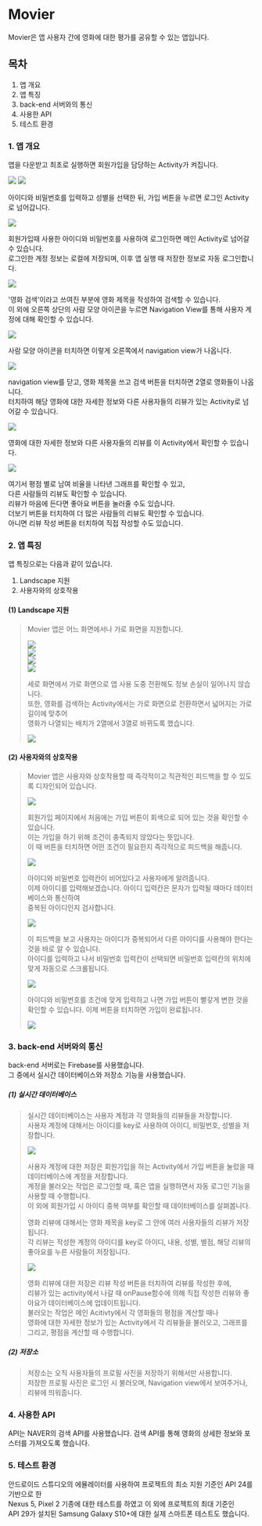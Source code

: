 Movier
======

Movier은 앱 사용자 간에 영화에 대한 평가를 공유할 수 있는 앱입니다.

## 목차
1. 앱 개요
2. 앱 특징
3. back-end 서버와의 통신
4. 사용한 API
5. 테스트 환경

### 1. 앱 개요

앱을 다운받고 최초로 실행하면 회원가입을 담당하는 Activity가 켜집니다.

![](.README_images/signup_page_top.png) ![](.README_images/signup_page_bottom.png)

아이디와 비밀번호를 입력하고 성별을 선택한 뒤, 가입 버튼을 누르면 로그인 Activity로 넘어갑니다.

![](.README_images/login_page.png)

회원가입때 사용한 아이디와 비밀번호를 사용하여 로그인하면 메인 Activity로 넘어갈 수 있습니다.  
로그인한 계정 정보는 로컬에 저장되며, 이후 앱 실행 때 저장한 정보로 자동 로그인합니다.

![](.README_images/main_page_no_search.png)

'영화 검색'이라고 쓰여진 부분에 영화 제목을 작성하여 검색할 수 있습니다.  
이 외에 오른쪽 상단의 사람 모양 아이콘을 누르면 Navigation View를 통해 사용자 계정에 대해 확인할 수 있습니다.

![](.README_images/navigation_view.png)

사람 모양 아이콘을 터치하면 이렇게 오른쪽에서 navigation view가 나옵니다.

![](.README_images/main_page_search.png)

navigation view를 닫고, 영화 제목을 쓰고 검색 버튼을 터치하면 2열로 영화들이 나옵니다.  
터치하여 해당 영화에 대한 자세한 정보와 다른 사용자들의 리뷰가 있는 Activity로 넘어갈 수 있습니다.

![](.README_images/movie_detail_page.png)

영화에 대한 자세한 정보와 다른 사용자들의 리뷰를 이 Activity에서 확인할 수 있습니다.

![](.README_images/movie_detail_page_bottom.png)

여기서 평점 별로 남여 비율을 나타낸 그래프를 확인할 수 있고,  
다른 사람들의 리뷰도 확인할 수 있습니다.  
리뷰가 마음에 든다면 좋아요 버튼을 눌러줄 수도 있습니다.  
더보기 버튼을 터치하여 더 많은 사람들의 리뷰도 확인할 수 있습니다.  
아니면 리뷰 작성 버튼을 터치하여 직접 작성할 수도 있습니다.

### 2. 앱 특징

앱 특징으로는 다음과 같이 있습니다.
1. Landscape 지원
2. 사용자와의 상호작용

#### (1) Landscape 지원
>
>Movier 앱은 어느 화면에서나 가로 화면을 지원합니다.  
>
>![](.README_images/signup_page_land.png)  
>![](.README_images/login_page_land.png)  
>![](.README_images/main_page_land.png)  
>![](.README_images/movie_detail_page_land.png)  
>
>세로 화면에서 가로 화면으로 앱 사용 도중 전환해도 정보 손실이 일어나지 않습니다.  
>또한, 영화를 검색하는 Activity에서는 가로 화면으로 전환하면서 넓어지는 가로 길이에 맞추어  
>영화가 나열되는 배치가 2열에서 3열로 바뀌도록 했습니다.  
>
>![](.README_images/main_page_land_3column.png)  

#### (2) 사용자와의 상호작용
>
>Movier 앱은 사용자와 상호작용할 때 즉각적이고 직관적인 피드백을 할 수 있도록 디자인되어 있습니다.  
>
>![](.README_images/signup_page_grey_button.png)
>
>회원가입 페이지에서 처음에는 가입 버튼이 회색으로 되어 있는 것을 확인할 수 있습니다.  
>이는 가입을 하기 위해 조건이 충족되지 않았다는 뜻입니다.  
>이 때 버튼을 터치하면 어떤 조건이 필요한지 즉각적으로 피드백을 해줍니다.
>
>![](.README_images/signup_page_no_id_no_page.png)
>
>아이디와 비밀번호 입력칸이 비어있다고 사용자에게 알려줍니다.  
>이제 아이디를 입력해보겠습니다. 아이디 입력칸은 문자가 입력될 때마다 데이터베이스와 통신하여  
>중복된 아이디인지 검사합니다.
>
>![](.README_images/signup_page_redundant_id.png)
>
>이 피드백을 보고 사용자는 아이디가 중복되어서 다른 아이디를 사용해야 한다는 것을 바로 알 수 있습니다.  
>아이디를 입력하고 나서 비밀번호 입력칸이 선택되면 비밀번호 입력칸의 위치에 맞게 자동으로 스크롤됩니다.
>
>![](.README_images/signup_page_red_button.png)
>
>아이디와 비밀번호를 조건에 맞게 입력하고 나면 가입 버튼이 빨갛게 변한 것을 확인할 수 있습니다.
>이제 버튼을 터치하면 가입이 완료됩니다.
>
>![](.README_images/signup_page_auto_scroll.gif)
>
>


### 3. back-end 서버와의 통신
>

back-end 서버로는 Firebase를 사용했습니다.  
그 중에서 실시간 데이터베이스와 저장소 기능을 사용했습니다.

##### (1) 실시간 데이터베이스
>
>실시간 데이터베이스는 사용자 계정과 각 영화들의 리뷰들을 저장합니다.  
>사용자 계정에 대해서는 아이디를 key로 사용하여 아이디, 비밀번호, 성별을 저장합니다.
>
>![](.README_images/account_table.png)
>
>사용자 계정에 대한 저장은 회원가입을 하는 Activity에서 가입 버튼을 눌렀을 때 데이터베이스에 계정을 저장합니다.  
>계정을 불러오는 작업은 로그인할 때, 혹은 앱을 실행하면서 자동 로그인 기능을 사용할 때 수행합니다.  
>이 외에 회원가입 시 아이디 중복 여부를 확인할 때 데이터베이스를 살펴봅니다.  
>
>영화 리뷰에 대해서는 영화 제목을 key로 그 안에 여러 사용자들의 리뷰가 저장됩니다.  
>각 리뷰는 작성한 계정의 아이디를 key로 아이디, 내용, 성별, 별점, 해당 리뷰의 좋아요를 누른 사람들이 저장됩니다.  
>
>![](.README_images/review_list.png)
>
>영화 리뷰에 대한 저장은 리뷰 작성 버튼을 터치하여 리뷰를 작성한 후에,  
>리뷰가 있는 activity에서 나갈 때 onPause함수에 의해 직접 작성한 리뷰와 좋아요가 데이터베이스에 업데이트됩니다.  
>불러오는 작업은 메인 Acitivty에서 각 영화들의 평점을 계산할 때나  
>영화에 대한 자세한 정보가 있는 Activity에서 각 리뷰들을 불러오고, 그래프를 그리고, 평점을 계산할 때 수행합니다.  
>
##### (2) 저장소
>
>저장소는 오직 사용자들의 프로필 사진을 저장하기 위해서만 사용합니다.  
>저장한 프로필 사진은 로그인 시 불러오며, Navigation view에서 보여주거나, 리뷰에 띄워줍니다.

### 4. 사용한 API
API는 NAVER의 검색 API를 사용했습니다. 검색 API를 통해 영화의 상세한 정보와 포스터를 가져오도록 했습니다.

### 5. 테스트 환경
안드로이드 스튜디오의 에뮬레이터를 사용하여 프로젝트의 최소 지원 기준인 API 24를 기반으로 한  
Nexus 5, Pixel 2 기종에 대한 테스트를 하였고 이 외에 프로젝트의 최대 기준인  
API 29가 설치된 Samsung Galaxy S10+에 대한 실제 스마트폰 테스트도 했습니다.